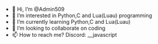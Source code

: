 - 👋 Hi, I’m @Admin509
- 👀 I’m interested in Python,C and Lua(Luau) programming
- 🌱 I’m currently learning Python,C and Lua(Luau)
- 💞️ I’m looking to collaborate on coding
- 📫 How to reach me? Discord: __javascript

